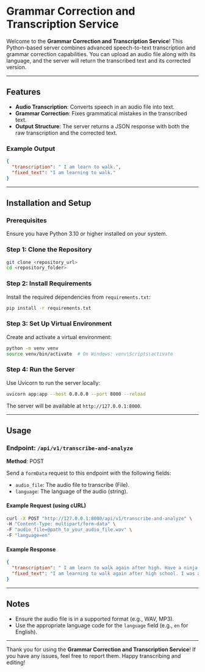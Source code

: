 # Grammar Correction and Transcription Service

Welcome to the **Grammar Correction and Transcription Service**! This Python-based server combines advanced speech-to-text transcription and grammar correction capabilities. You can upload an audio file along with its language, and the server will return the transcribed text and its corrected version.

---

## Features

- **Audio Transcription**: Converts speech in an audio file into text.
- **Grammar Correction**: Fixes grammatical mistakes in the transcribed text.
- **Output Structure**: The server returns a JSON response with both the raw transcription and the corrected text.

### Example Output

```json
{
  "transcription": " I am learn to walk.",
  "fixed_text": "I am learning to walk."
}
```

---

## Installation and Setup

### Prerequisites

Ensure you have Python 3.10 or higher installed on your system.

### Step 1: Clone the Repository

```bash
git clone <repository_url>
cd <repository_folder>
```

### Step 2: Install Requirements

Install the required dependencies from `requirements.txt`:

```bash
pip install -r requirements.txt
```

### Step 3: Set Up Virtual Environment

Create and activate a virtual environment:

```bash
python -m venv venv
source venv/bin/activate  # On Windows: venv\Scripts\activate
```

### Step 4: Run the Server

Use Uvicorn to run the server locally:

```bash
uvicorn app:app --host 0.0.0.0 --port 8000 --reload
```

The server will be available at `http://127.0.0.1:8000`.

---

## Usage

### Endpoint: `/api/v1/transcribe-and-analyze`

**Method**: POST

Send a `formData` request to this endpoint with the following fields:

- `audio_file`: The audio file to transcribe (File).
- `language`: The language of the audio (string).

#### Example Request (using cURL)

```bash
curl -X POST "http://127.0.0.1:8000/api/v1/transcribe-and-analyze" \
-H "Content-Type: multipart/form-data" \
-F "audio_file=@path_to_your_audio_file.wav" \
-F "language=en"
```

#### Example Response

```json
{
  "transcription": " I am learn to walk again after high. Have a ninja by a car accident.",
  "fixed_text": "I am learning to walk again after high school. I was a ninja by "
}
```

---

## Notes

- Ensure the audio file is in a supported format (e.g., WAV, MP3).
- Use the appropriate language code for the `language` field (e.g., `en` for English).

---

Thank you for using the **Grammar Correction and Transcription Service**! If you have any issues, feel free to report them. Happy transcribing and editing!
